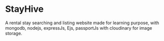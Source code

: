 # StayHive
A rental stay searching and listing website made for learning purpose, with mongodb, nodejs, expressJs, Ejs, passportJs with cloudinary for image storage.
